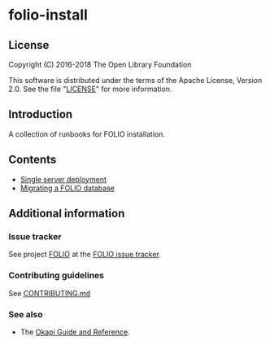 # folio-install

## License

Copyright (C) 2016-2018 The Open Library Foundation

This software is distributed under the terms of the Apache License, Version 2.0. See the file "[LICENSE](LICENSE)" for more information.

## Introduction

A collection of runbooks for FOLIO installation.

## Contents

* [Single server deployment](single-server.md)
* [Migrating a FOLIO database](database-migration.md)

## Additional information

### Issue tracker

See project [FOLIO](https://issues.folio.org/browse/FOLIO) at the [FOLIO issue tracker](https://dev.folio.org/guidelines/issue-tracker).

### Contributing guidelines

See [CONTRIBUTING.md](CONTRIBUTING.md)

### See also

* The [Okapi Guide and Reference](https://github.com/folio-org/okapi/blob/master/doc/guide.md).

